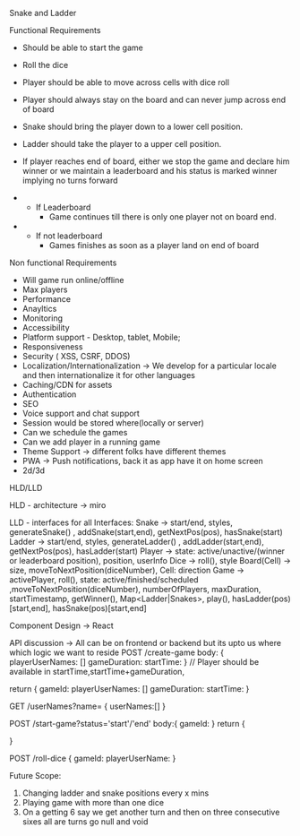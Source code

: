 Snake and Ladder

Functional Requirements
- Should be able to start the game
- Roll the dice
- Player should be able to move across cells with dice roll
- Player should always stay on the board and can never jump across end of board
- Snake should bring the player down to a lower cell position.
- Ladder should take the player to a upper cell position.
- If player reaches end of board, either we stop the game and declare him winner or we maintain a leaderboard and his status is marked winner implying no turns forward

- * If Leaderboard 
    - Game continues till there is only one player not on board end.

- * If not leaderboard  
    - Games finishes as soon as a player land on end of board


Non functional Requirements
- Will game run online/offline
- Max players
- Performance 
- Anayltics
- Monitoring 
- Accessibility 
- Platform support - Desktop, tablet, Mobile; 
- Responsiveness
- Security ( XSS, CSRF, DDOS)
- Localization/Internationalization -> We develop for a particular locale and then internationalize it for other languages
- Caching/CDN for assets
- Authentication
- SEO
- Voice support and chat support
- Session would be stored where(locally or server)
- Can we schedule the games
- Can we add player in a running game
- Theme Support -> different folks have different themes
- PWA -> Push notifications, back it as app have it on home screen
- 2d/3d


HLD/LLD

HLD - architecture -> miro

LLD - interfaces for all 
Interfaces:
Snake -> start/end, styles, generateSnake() , addSnake(start,end), getNextPos(pos), hasSnake(start)
Ladder -> start/end, styles, generateLadder() , addLadder(start,end), getNextPos(pos), hasLadder(start)
Player -> state: active/unactive/(winner or leaderboard position), position, userInfo
Dice -> roll(), style
Board(Cell) -> size, moveToNextPosition(diceNumber), Cell: direction
Game -> activePlayer, roll(), state: active/finished/scheduled ,moveToNextPosition(diceNumber), numberOfPlayers, maxDuration, startTimestamp, getWinner(), Map<Ladder|Snakes>, play(), hasLadder(pos)[start,end], hasSnake(pos)[start,end]


Component Design -> React
<Game>
    <Board>
        <Cell/>
    </Board>
    <Player/>
    <Snake/>
    <Ladder/>
    <Dice/>
</Game>

API discussion -> All can be on frontend or backend but its upto us where which logic we want to reside
POST /create-game
body: {
    playerUserNames: []
    gameDuration: 
    startTime:
} // Player should be available in startTime,startTime+gameDuration, 

return {
    gameId: 
    playerUserNames: []
    gameDuration: 
    startTime:
}

GET /userNames?name=
{
    userNames:[]
}

POST /start-game?status='start'/'end'
body:{
    gameId: 
}
return
{

}

POST /roll-dice
{
    gameId: 
    playerUserName:
}

Future Scope:
1. Changing ladder and snake positions every x mins
2. Playing game with more than one dice
3. On a getting 6 say we get another turn and then on three consecutive sixes all are turns go null and void
